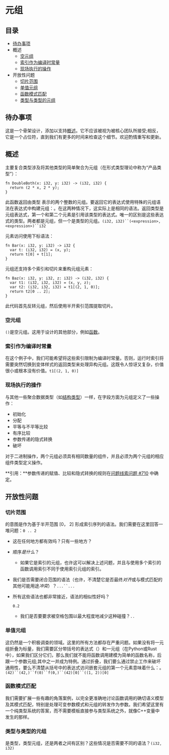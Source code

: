 # 元组

## 目录

- [待办事项](#todo)
- 概述
  - [空元组](#empty-tuples)
  - [索引作为编译时常量](#indices-as-compile-time-constants)
  - [现场执行的操作](#operations-performed-field-wise)
- 开放性问题
  - [切片范围](#slicing-ranges)
  - [单值元组](#single-value-tuples)
  - [函数模式匹配](#function-pattern-match)
  - [类型与类型的元组](#type-vs-tuple-of-types)

## 待办事项

这是一个骨架设计，添加以支持[概述](README.md)。它不应该被视为被核心团队所接受;相反，它是一个占位符，直到我们有更多的时间来检查这个细节。欢迎酌情重写和更新。

## 概述

主要复合类型涉及将其他类型的简单聚合为元组（在形式类型理论中称为“产品类型”）：

```
fn DoubleBoth(x: i32, y: i32) -> (i32, i32) {
  return (2 * x, 2 * y);
}
```

此函数返回由类型 表示的两个整数的元组。要返回它的表达式使用特殊的元组语法在表达式中构建元组：。在这两种情况下，这实际上是相同的语法。返回类型是元组表达式，第一个和第二个元素是引用该类型的表达式。唯一的区别是这些表达式的类型。两者都是元组，但一个是类型的元组。`(i32, i32)``(<expression>, <expression>)``i32`

元素访问使用下标语法：

```
fn Bar(x: i32, y: i32) -> i32 {
  var t: (i32, i32) = (x, y);
  return t[0] + t[1];
}
```

元组还支持多个索引和切片来重构元组元素：

```
fn Baz(x: i32, y: i32, z: i32) -> (i32, i32) {
  var t1: (i32, i32, i32) = (x, y, z);
  var t2: (i32, i32, i32) = t1[(2, 1, 0)];
  return t2[0 .. 2];
}
```

此代码首先反转元组，然后使用半开索引范围提取切片。

### 空元组

`()`是空元组。这用于设计的其他部分，例如[函数](functions.md)。

### 索引作为编译时常量

在这个例子中，我们可能希望将这些索引限制为编译时常量。否则，运行时索引将需要突然切换到变体样式的返回类型来处理异构元组。这既令人惊讶又复杂，价值很小或根本没有价值。`t1[(2, 1, 0)]`

### 现场执行的操作

与其他一些聚合数据类型（如[结构类型](classes.md#struct-types)）一样，在字段方面为元组定义了一些操作：

- 初始化
- 分配
- 平等与不平等比较
- 有序比较
- 参数传递的隐式转换
- 破坏

对于二进制操作，两个元组必须具有相同数量的组件，并且必须为两个元组的相应组件类型定义操作。

**引用：**参数传递的赋值、比较和隐式转换的规则在[问题线索问题 #710](https://github.com/carbon-language/carbon-lang/issues/710) 中确定。

## 开放性问题

### 切片范围

的意图是作为基于半开范围 [0， 2] 形成索引序列的语法。我们需要在这里回答一堆问题：`0 .. 2`

- 这在任何地方都有效吗？只有一些地方？

- 顺序*是什么*？

  - 如果它是索引的元组，也许这可以解决上述问题，并且与使用多个索引的函数调用索引不同于使用索引元组的索引。

- 我们是否需要闭合范围的语法（也许，不清楚它是否最终*对齐*或与模式匹配的其他可能用途*冲突*）？`...``...`

- 所有这些语法也都非常接近，语法的相似性好吗？

  ```
  0.2
  ```

  - 我们是否要要求被空格包围以最大程度地减少这种碰撞？`..`

### 单值元组

这仍然是一个积极调查的领域。这里的所有方法都存在严重问题。如果没有将一元组折叠为标量，我们需要区分带括号的表达式（）和一元组（在Python或Rust中），如果我们区分它们，那么我们就不能将函数调用建模为简单的函数名称，后跟一个参数元组;其中之一并成为特例。通过折叠，我们要么通过禁止工作来破坏通用性，要么不清楚从括号中的表达式访问嵌套元组的第一个元素意味着什么：。`(42)``(42,)``f(0)``f(0,)``(42)[0]``((1, 2))[0]`

### 函数模式匹配

我们需要扩展一些有趣的角落案例，以完全更准确地讨论函数调用的确切语义模型及其模式匹配，特别是处理可变参数模式和元组的转发作为参数。我们希望这里有一个纯类型系统的答案，而不需要模板直接参与类型系统之外，就像C++变量中发生的那样。

### 类型与类型的元组

是类型，类型元组，还是两者之间有区别？这些情况是否需要不同的语法？`(i32, i32)`